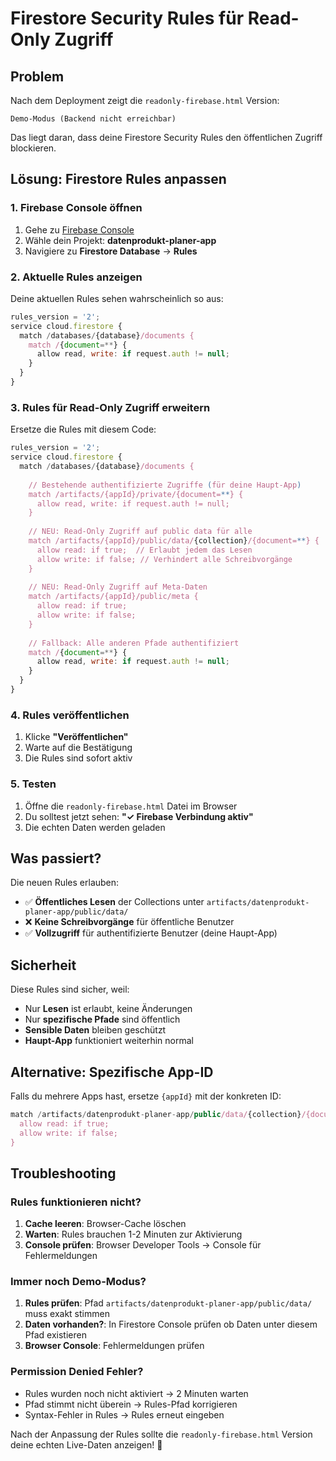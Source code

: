 # Firestore Security Rules für Read-Only Zugriff

## Problem

Nach dem Deployment zeigt die `readonly-firebase.html` Version:
```
Demo-Modus (Backend nicht erreichbar)
```

Das liegt daran, dass deine Firestore Security Rules den öffentlichen Zugriff blockieren.

## Lösung: Firestore Rules anpassen

### 1. Firebase Console öffnen

1. Gehe zu [Firebase Console](https://console.firebase.google.com/)
2. Wähle dein Projekt: **datenprodukt-planer-app**
3. Navigiere zu **Firestore Database** → **Rules**

### 2. Aktuelle Rules anzeigen

Deine aktuellen Rules sehen wahrscheinlich so aus:
```javascript
rules_version = '2';
service cloud.firestore {
  match /databases/{database}/documents {
    match /{document=**} {
      allow read, write: if request.auth != null;
    }
  }
}
```

### 3. Rules für Read-Only Zugriff erweitern

Ersetze die Rules mit diesem Code:

```javascript
rules_version = '2';
service cloud.firestore {
  match /databases/{database}/documents {
    
    // Bestehende authentifizierte Zugriffe (für deine Haupt-App)
    match /artifacts/{appId}/private/{document=**} {
      allow read, write: if request.auth != null;
    }
    
    // NEU: Read-Only Zugriff auf public data für alle
    match /artifacts/{appId}/public/data/{collection}/{document=**} {
      allow read: if true;  // Erlaubt jedem das Lesen
      allow write: if false; // Verhindert alle Schreibvorgänge
    }
    
    // NEU: Read-Only Zugriff auf Meta-Daten
    match /artifacts/{appId}/public/meta {
      allow read: if true;
      allow write: if false;
    }
    
    // Fallback: Alle anderen Pfade authentifiziert
    match /{document=**} {
      allow read, write: if request.auth != null;
    }
  }
}
```

### 4. Rules veröffentlichen

1. Klicke **"Veröffentlichen"**
2. Warte auf die Bestätigung
3. Die Rules sind sofort aktiv

### 5. Testen

1. Öffne die `readonly-firebase.html` Datei im Browser
2. Du solltest jetzt sehen: **"✓ Firebase Verbindung aktiv"**
3. Die echten Daten werden geladen

## Was passiert?

Die neuen Rules erlauben:
- ✅ **Öffentliches Lesen** der Collections unter `artifacts/datenprodukt-planer-app/public/data/`
- ❌ **Keine Schreibvorgänge** für öffentliche Benutzer
- ✅ **Vollzugriff** für authentifizierte Benutzer (deine Haupt-App)

## Sicherheit

Diese Rules sind sicher, weil:
- Nur **Lesen** ist erlaubt, keine Änderungen
- Nur **spezifische Pfade** sind öffentlich
- **Sensible Daten** bleiben geschützt
- **Haupt-App** funktioniert weiterhin normal

## Alternative: Spezifische App-ID

Falls du mehrere Apps hast, ersetze `{appId}` mit der konkreten ID:

```javascript
match /artifacts/datenprodukt-planer-app/public/data/{collection}/{document=**} {
  allow read: if true;
  allow write: if false;
}
```

## Troubleshooting

### Rules funktionieren nicht?

1. **Cache leeren**: Browser-Cache löschen
2. **Warten**: Rules brauchen 1-2 Minuten zur Aktivierung
3. **Console prüfen**: Browser Developer Tools → Console für Fehlermeldungen

### Immer noch Demo-Modus?

1. **Rules prüfen**: Pfad `artifacts/datenprodukt-planer-app/public/data/` muss exakt stimmen
2. **Daten vorhanden?**: In Firestore Console prüfen ob Daten unter diesem Pfad existieren
3. **Browser Console**: Fehlermeldungen prüfen

### Permission Denied Fehler?

- Rules wurden noch nicht aktiviert → 2 Minuten warten
- Pfad stimmt nicht überein → Rules-Pfad korrigieren
- Syntax-Fehler in Rules → Rules erneut eingeben

Nach der Anpassung der Rules sollte die `readonly-firebase.html` Version deine echten Live-Daten anzeigen! 🚀
